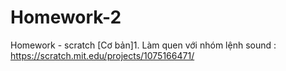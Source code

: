 # Homework-2
Homework - scratch
[Cơ bản]1. Làm quen với nhóm lệnh sound : https://scratch.mit.edu/projects/1075166471/
